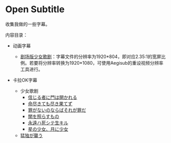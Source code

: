 # Open Subtitle

收集我做的一些字幕。

内容目录：

- 动画字幕
  - [剧场版少女歌剧](anime/revuestarlight-gekijoban.ass)：字幕文件的分辨率为1920\*804，即对应2.35:1的宽屏比例。若要将分辨率转换为1920\*1080，可使用Aegisub的重设视频分辨率工具进行。

- 卡拉OK字幕
  - 少女歌剧
    - [信じる者に門は開かれる](karaoke/revuestarlight-信じる者に門は開かれる.ass) 
    - [命尽きても尽き果てず](karaoke/revuestarlight-命尽きても尽き果てず.ass)
    - [罪がないのならばそれが罪だ](karaoke/revuestarlight-罪がないのならばそれが罪だ.ass)
    - [闇を照らすもの](karaoke/revuestarlight-闇を照らすもの.ass)
    - [永遠ハ死シテ生キル](karaoke/revuestarlight-永遠ハ死シテ生キル.ass)
    - [星の少女、月に少女](karaoke/revuestarlight-星の少女、月に少女.ass)
  - [猛独が襲う](karaoke\猛独が襲う.ass)